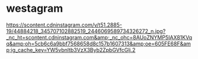 # westagram
 
https://scontent.cdninstagram.com/v/t51.2885-19/44884218_345707102882519_2446069589734326272_n.jpg?_nc_ht=scontent.cdninstagram.com&amp;_nc_ohc=8AUoZNYMP5IAX81KVqq&amp;oh=5cb6c6a9bbf7568658d8c157b1607313&amp;oe=605FE68F&amp;ig_cache_key=YW5vbnltb3VzX3Byb2ZpbGVfcGlj.2